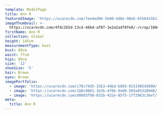 ```yaml
---
template: ModelPage
title: Ann R
featuredImage: 'https://ucarecdn.com/7ee4ed06-5b00-4d8e-98e6-6556415b112d/'
imageThumbnail: >-
  https://ucarecdn.com/4fdc2b5d-13cd-46bd-af07-1e2a2a470fe8/-/crop/1084x1575/247,0/-/preview/
firstName: Ann R
collection: Global
height: 145cm
measurementType: bust
bust: 89cm
waist: 77cm
hips: 89cm
size: '12'
shoeSize: '5'
hair: Brown
eyes: Brown
imagePortfolio:
  - image: 'https://ucarecdn.com/c78c74d5-15b3-44bd-b803-015190545090/'
  - image: 'https://ucarecdn.com/188c9801-1b3b-4f0b-9dd8-585a85320948/'
  - image: 'https://ucarecdn.com/d0603f98-032b-432e-85f5-1ff2963c36ef/'
meta:
  title: Ann R
---
```



